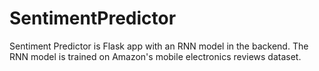 # SentimentPredictor
Sentiment Predictor is Flask app with an RNN model in the backend.
The RNN model is trained on Amazon's mobile electronics reviews dataset.
